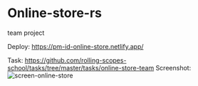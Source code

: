 # Online-store-rs
team project

Deploy: https://pm-id-online-store.netlify.app/

Task: https://github.com/rolling-scopes-school/tasks/tree/master/tasks/online-store-team
Screenshot:
![screen-online-store](https://user-images.githubusercontent.com/101494885/211218407-552ee4d0-4676-438c-a6cc-2cbf27672545.jpg)
